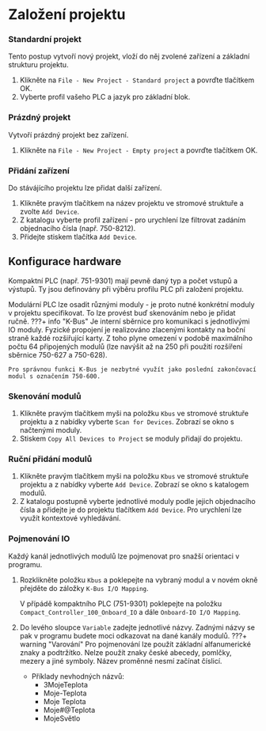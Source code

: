 # Založení projektu

### Standardní projekt
Tento postup vytvoří nový projekt, vloží do něj zvolené zařízení a základní strukturu projektu.

1.  Klikněte na `File - New Project - Standard project` a povrďte tlačítkem OK.
2.  Vyberte profil vašeho PLC a jazyk pro základní blok.

### Prázdný projekt
Vytvoří prázdný projekt bez zařízení. 

1.  Klikněte na `File - New Project - Empty project` a povrďte tlačítkem OK.

### Přidání zařízení
Do stávájícího projektu lze přidat další zařízení.

1.  Klikněte pravým tlačítkem na název projektu ve stromové struktuře a zvolte `Add Device`.
2.  Z katalogu vyberte profil zařízení - pro urychlení lze filtrovat zadáním objednacího čísla (např. 750-8212).
3.  Přidejte stiskem tlačítka `Add Device`.

<!-- ### Nastavení spojení se zařízením -->
 
## Konfigurace hardware

Kompaktní PLC (např. 751-9301) mají pevně daný typ a počet vstupů a výstupů. Ty jsou definovány při výběru profilu PLC při založení projektu. 

Modulární PLC lze osadit různými moduly - je proto nutné konkrétní moduly v projektu specifikovat. To lze provést buď skenováním nebo je přidat ručně.
???+ info "K-Bus"
    Je interní sběrnice pro komunikaci s jednotlivými IO moduly. Fyzické propojení je realizováno zlacenými kontakty na boční straně každé rozšiřující karty. Z toho plyne omezení v podobě maximálního počtu 64 připojených modulů (lze navýšit až na 250 při použití rozšíření sběrnice 750-627 a 750-628).

    Pro správnou funkci K-Bus je nezbytné využít jako poslední zakončovací modul s označením 750-600.
### Skenování modulů
1.  Klikněte pravým tlačítkem myši na položku `Kbus` ve stromové struktuře projektu a z nabídky vyberte `Scan for Devices`. Zobrazí se okno s načtenými moduly.
2.  Stiskem `Copy All Devices to Project` se moduly přidají do projektu. 
### Ruční přidání modulů
1.  Klikněte pravým tlačítkem myši na položku `Kbus` ve stromové struktuře projektu a z nabídky vyberte `Add Device`. Zobrazí se okno s katalogem modulů.
2.  Z katalogu postupně vyberte jednotlivé moduly podle jejich objednacího čísla a přidejte je do projektu tlačítkem `Add Device`. Pro urychlení lze využít kontextové vyhledávání.
### Pojmenování IO
Každý kanál jednotlivých modulů lze pojmenovat pro snažší orientaci v programu.

1.  Rozklikněte položku `Kbus` a poklepejte na vybraný modul a v novém okně přejděte do záložky `K-Bus I/O Mapping`.

    V přípádě kompaktního PLC (751-9301) poklepejte na položku `Compact_Controller_100_Onboard_IO` a dále `Onboard-IO I/O Mapping`.

2.  Do levého sloupce `Variable` zadejte jednotlivé názvy.
Zadnými názvy se pak v programu budete moci odkazovat na dané kanály modulů.
???+ warning "Varování"
    Pro pojmenování lze použít základní alfanumerické znaky a podtržítko. Nelze použít znaky české abecedy, pomlčky, mezery a jiné symboly. Název proměnné nesmí začínat číslicí.

    -   Příklady nevhodných názvů:
        *   3MojeTeplota
        *   Moje-Teplota
        *   Moje Teplota
        *   Moje#@Teplota
        *   MojeSvětlo

